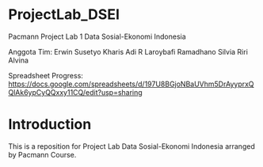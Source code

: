 # ProjectLab_DSEI
Pacmann Project Lab 1 Data Sosial-Ekonomi Indonesia

Anggota Tim:
Erwin Susetyo
Kharis Adi R
Laroybafi Ramadhano
Silvia Riri Alvina

Spreadsheet Progress: https://docs.google.com/spreadsheets/d/197U8BGjoNBaUVhm5DrAyyprxQQlAk6ypCyQQxxy11CQ/edit?usp=sharing

# Introduction

This is a reposition for Project Lab Data Sosial-Ekonomi Indonesia arranged by Pacmann Course.
